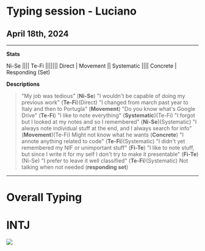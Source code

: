 # Typing session - Luciano

## April 18th, 2024

---

__Stats__

Ni-Se ||||
Te-Fi |||||||
Direct |
Movement ||
Systematic ||||
Concrete |
Responding (Set)

__Descriptions__

> "My job was tedious" (**Ni-Se**)
> "I wouldn't be capable of doing my previous work" (**Te-Fi**)(Direct)
> "I changed from march past year to Italy and then to Portugla" (**Movement**)
> "Do you know what's Google Drive" (**Te-Fi**)
> "I like to note everything" (**Systematic**)(Te-Fi)
> "I forgot but I looked at my notes and so I remembered" (**Ni-Se**)(Systematic)
> "I always note individual stuff at the end, and I always search for info" (**Movement**)(Te-Fi)
Might not know what he wants (**Concrete**)
> "I annote anything related to code" (**Te-Fi**)(Systematic)
> "I didn't yet remembered my NIF or unimportant stuff" (**Fi-Te**)
> "I like to note stuff, but since I write it for my self I don't try to make it presentable" (**Fi-Te**)(Ni-Se)
> "I prefer to leave it well classified" (**Te-Fi**)(Systematic)
> Not talking when not needed (**responding set**)

---

# __Overall Typing__

# INTJ

![](../pics/INTJ.png)
